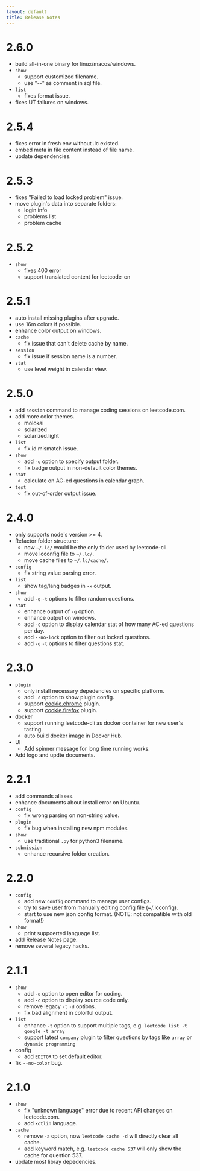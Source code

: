 ```yaml
---
layout: default
title: Release Notes
---
```

# 2.6.0
* build all-in-one binary for linux/macos/windows.
* `show`
    * support customized filename.
    * use "--" as comment in sql file.
* `list`
    * fixes format issue.
* fixes UT failures on windows.

# 2.5.4
* fixes error in fresh env without .lc existed.
* embed meta in file content instead of file name.
* update dependencies.

# 2.5.3

* fixes "Failed to load locked problem" issue.
* move plugin's data into separate folders:
  * login info
  * problems list
  * problem cache

# 2.5.2

* `show`
    * fixes 400 error
    * support translated content for leetcode-cn

# 2.5.1

* auto install missing plugins after upgrade.
* use 16m colors if possible.
* enhance color output on windows.
* `cache`
	* fix issue that can't delete cache by name.
* `session`
	* fix issue if session name is a number.
* `stat`
	* use level weight in calendar view.

# 2.5.0

* add `session` command to manage coding sessions on leetcode.com.
* add more color themes.
    * molokai
    * solarized
    * solarized.light
* `list`
    * fix id mismatch issue.
* `show`
    * add `-o` option to specify output folder.
    * fix badge output in non-default color themes.
* `stat`
    * calculate on AC-ed questions in calendar graph.
* `test`
    * fix out-of-order output issue.

# 2.4.0

* only supports node's version >= 4.
* Refactor folder structure:
    * now `~/.lc/` would be the only folder used by leetcode-cli.
    * move lcconfig file to `~/.lc/`.
    * move cache files to `~/.lc/cache/`.
* `config`
    * fix string value parsing error.
* `list`
    * show tag/lang badges in `-x` output.
* `show`
    * add `-q` `-t` options to filter random questions.
* `stat`
    * enhance output of `-g` option.
    * enhance output on windows.
    * add `-c` option to display calendar stat of how many AC-ed questions per day.
    * add `--no-lock` option to filter out locked questions.
    * add `-q` `-t` options to filter questions stat.

# 2.3.0

* `plugin`
    * only install necessary depedencies on specific platform.
    * add `-c` option to show plugin config.
    * support [cookie.chrome](https://github.com/skygragon/leetcode-cli-plugins/blob/master/docs/cookie.chrome.md) plugin.
    * support [cookie.firefox](https://github.com/skygragon/leetcode-cli-plugins/blob/master/docs/cookie.firefox.md) plugin.
* docker
    * support running leetcode-cli as docker container for new user's tasting.
    * auto build docker image in Docker Hub.
* UI
    * Add spinner message for long time running works.
* Add logo and updte documents.

# 2.2.1

* add commands aliases.
* enhance documents about install error on Ubuntu.
* `config`
    * fix wrong parsing on non-string value.
* `plugin`
    * fix bug when installing new npm modules.
* `show`
    * use traditional `.py` for python3 filename.
* `submission`
    * enhance recursive folder creation.

# 2.2.0

* `config`
    * add new `config` command to manage user configs.
    * try to save user from manually editing config file (~/.lcconfig).
    * start to use new json config format. (NOTE: not compatible with old format!)
* `show`
    * print suppoerted language list.
* add Release Notes page.
* remove several legacy hacks.

# 2.1.1
* `show`
    * add `-e` option to open editor for coding.
    * add `-c` option to display source code only.
    * remove legacy `-t` `-d` options.
    * fix bad alignment in colorful output.
* `list`
    * enhance `-t` option to support multiple tags, e.g. `leetcode list -t google -t array`
    * support latest `company` plugin to filter questions by tags like `array` or `dynamic programming`
* config
    * add `EDITOR` to set default editor.
* fix `--no-color` bug.


# 2.1.0
* `show`
    * fix "unknown language" error due to recent API changes on leetcode.com.
    * add `kotlin` language.
* `cache`
    * remove `-a` option, now `leetcode cache -d` will directly clear all cache.
    * add keyword match, e.g. `leetcode cache 537` will only show the cache for question 537.
* update most libray depedencies.
